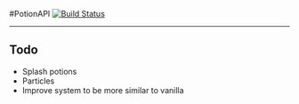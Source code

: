 #PotionAPI [![Build Status](http://ci.tterrag.com/job/PotionAPI/badge/icon)](http://ci.tterrag.com/job/PotionAPI/)
___
## Todo

- Splash potions
- Particles
- Improve system to be more similar to vanilla
